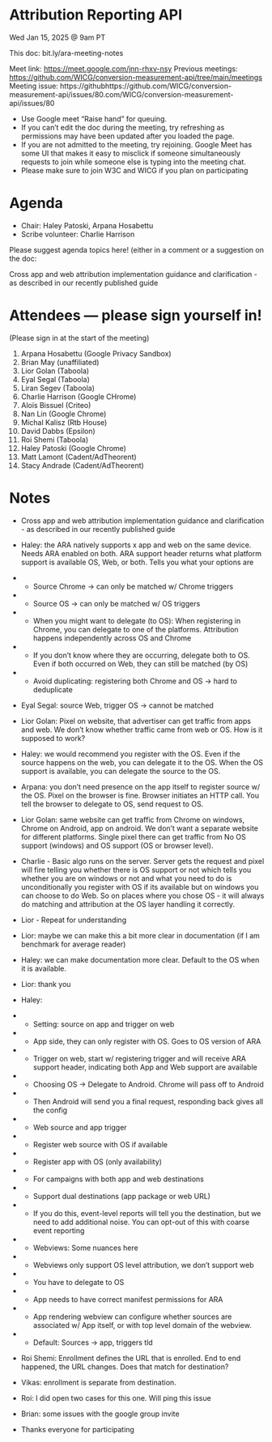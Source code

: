 # Attribution Reporting API
Wed Jan 15, 2025 @ 9am PT

This doc: bit.ly/ara-meeting-notes

Meet link: https://meet.google.com/jnn-rhxv-nsy
Previous meetings: https://github.com/WICG/conversion-measurement-api/tree/main/meetings
Meeting issue: https://githubhttps://github.com/WICG/conversion-measurement-api/issues/80.com/WICG/conversion-measurement-api/issues/80

* Use Google meet “Raise hand” for queuing.
* If you can’t edit the doc during the meeting, try refreshing as permissions may have been updated after you loaded the page.
* If you are not admitted to the meeting, try rejoining. Google Meet has some UI that makes it easy to misclick if someone simultaneously requests to join while someone else is typing into the meeting chat.
* Please make sure to join W3C and WICG if you plan on participating

# Agenda
* Chair: Haley Patoski, Arpana Hosabettu
* Scribe volunteer: Charlie Harrison

Please suggest agenda topics here! (either in a comment or a suggestion on the doc:

Cross app and web attribution implementation guidance and clarification - as described in our recently published guide


# Attendees — please sign yourself in! 
(Please sign in at the start of the meeting)
1. Arpana Hosabettu (Google Privacy Sandbox)
2. Brian May (unaffiliated)
3. Lior Golan (Taboola)
4. Eyal Segal (Taboola)
5. Liran Segev (Taboola)
6. Charlie Harrison (Google CHrome)
7. Aloïs Bissuel (Criteo)
8. Nan Lin (Google Chrome)
9. Michal Kalisz (Rtb House)
10. David Dabbs (Epsilon)
11. Roi Shemi (Taboola)
12. Haley Patoski (Google Chrome)
13. Matt Lamont (Cadent/AdTheorent)
14. Stacy Andrade (Cadent/AdTheorent)

# Notes
* Cross app and web attribution implementation guidance and clarification - as described in our recently published guide
* Haley: the ARA natively supports x app and web on the same device. Needs ARA enabled on both. ARA support header returns what platform support is available
OS, Web, or both. Tells you what your options are
 * * Source Chrome → can only be matched w/ Chrome triggers
 * * Source OS → can only be matched w/ OS triggers
* * When you might want to delegate (to OS): When registering in Chrome, you can delegate to one of the platforms. Attribution happens independently across OS and Chrome
* * If you don’t know where they are occurring, delegate both to OS. Even if both occurred on Web, they can still be matched (by OS)
* * Avoid duplicating: registering both Chrome and OS → hard to deduplicate
* Eyal Segal: source Web, trigger OS → cannot be matched
* Lior Golan: Pixel on website, that advertiser can get traffic from apps and web. We don’t know whether traffic came from web or OS. How is it supposed to work?
* Haley: we would recommend you register with the OS. Even if the source happens on the web, you can delegate it to the OS. When the OS support is available, you can delegate the source to the OS. 
* Arpana: you don’t need presence on the app itself to register source w/ the OS. Pixel on the browser is fine. Browser initiates an HTTP call. You tell the browser to delegate to OS, send request to OS.
* Lior Golan: same website can get traffic from Chrome on windows, Chrome on Android, app on android. We don’t want a separate website for different platforms. Single pixel there can get traffic from No OS support (windows) and OS support (OS or browser level). 
* Charlie - Basic algo runs on the server. Server gets the request and pixel will fire telling you whether there is OS support or not which tells you whether you are on windows or not and what you need to do is unconditionally you register with OS if its available but on windows you can choose to do Web. So on places where you chose OS - it will always do matching and attribution at the OS layer handling it correctly. 
* Lior - Repeat for understanding 
* Lior: maybe we can make this a bit more clear in documentation (if I am benchmark for average reader)
* Haley: we can make documentation more clear. Default to the OS when it is available.
* Lior: thank you
* Haley:
 * * Setting: source on app and trigger on web
 * * App side, they can only register with OS. Goes to OS version of ARA
 * * Trigger on web, start w/ registering trigger and will receive ARA support header, indicating both App and Web support are available
* * Choosing OS → Delegate to Android. Chrome will pass off to Android
* * Then Android will send you a final request, responding back gives all the config
* * Web source and app trigger
* * Register web source with OS if available
* * Register app with OS (only availability)
* * For campaigns with both app and web destinations
* * Support dual destinations (app package or web URL)
* * If you do this, event-level reports will tell you the destination, but we need to add additional noise. You can opt-out of this with coarse event reporting
* * Webviews: Some nuances here
* * Webviews only support OS level attribution, we don’t support web
* * You have to delegate to OS
* * App needs to have correct manifest permissions for ARA
* * App rendering webview can configure whether sources are associated w/ App itself, or with top level domain of the webview.
* * Default: Sources → app, triggers tld
* Roi Shemi: Enrollment defines the URL that is enrolled. End to end happened, the URL changes. Does that match for destination?
* Vikas: enrollment is separate from destination. 
* Roi: I did open two cases for this one. Will ping this issue
* Brian: some issues with the google group invite

* Thanks everyone for participating 
